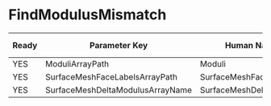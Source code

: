 # FindModulusMismatch

| Ready | Parameter Key | Human Name | Parameter Type | Parameter Class |
|-------|---------------|------------|-----------------|----------------|
| YES | ModuliArrayPath | Moduli | DataPath | ArraySelectionParameter |
| YES | SurfaceMeshFaceLabelsArrayPath | SurfaceMeshFaceLabels | DataPath | ArraySelectionParameter |
| YES | SurfaceMeshDeltaModulusArrayName | SurfaceMeshDeltaModulus | DataPath | ArrayCreationParameter |
